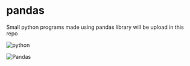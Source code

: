 # pandas 
Small python programs made using pandas library will be upload in this repo

![python](https://img.shields.io/badge/python-3670A0?style=flat-square&logo=python&logoColor=ffdd54)

![Pandas](https://img.shields.io/badge/pandas-%23150458.svg?style=flat-square&logo=pandas&logoColor=white)
